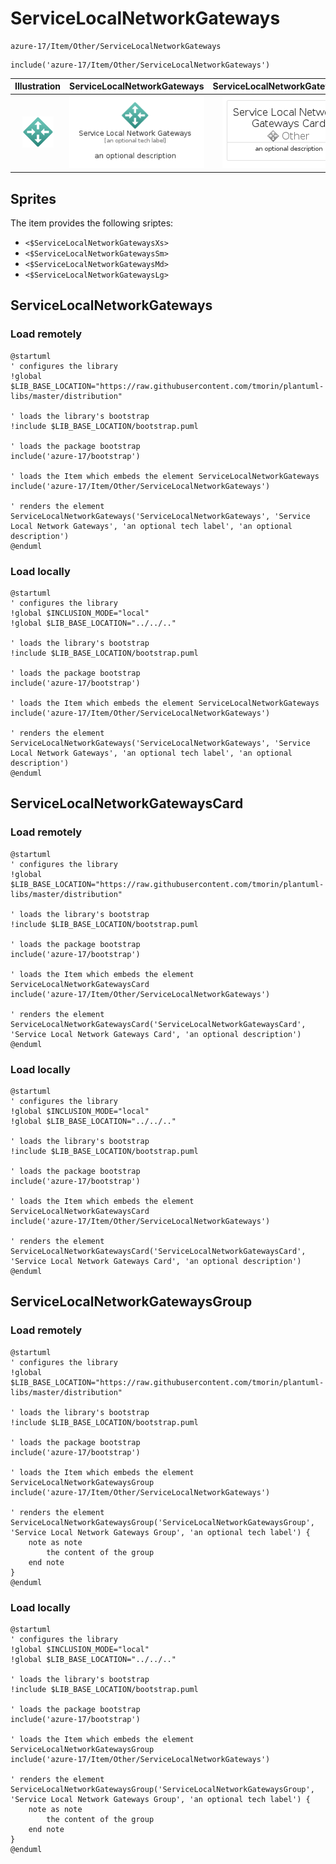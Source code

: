 # ServiceLocalNetworkGateways


```text
azure-17/Item/Other/ServiceLocalNetworkGateways
```

```text
include('azure-17/Item/Other/ServiceLocalNetworkGateways')
```



| Illustration | ServiceLocalNetworkGateways | ServiceLocalNetworkGatewaysCard | ServiceLocalNetworkGatewaysGroup |
| :---: | :---: | :---: | :---: |
| ![illustration for Illustration](../../../azure-17/Item/Other/ServiceLocalNetworkGateways.png) | ![illustration for ServiceLocalNetworkGateways](../../../azure-17/Item/Other/ServiceLocalNetworkGateways.Local.png) | ![illustration for ServiceLocalNetworkGatewaysCard](../../../azure-17/Item/Other/ServiceLocalNetworkGatewaysCard.Local.png) | ![illustration for ServiceLocalNetworkGatewaysGroup](../../../azure-17/Item/Other/ServiceLocalNetworkGatewaysGroup.Local.png) |



## Sprites
The item provides the following sriptes:

- `<$ServiceLocalNetworkGatewaysXs>`
- `<$ServiceLocalNetworkGatewaysSm>`
- `<$ServiceLocalNetworkGatewaysMd>`
- `<$ServiceLocalNetworkGatewaysLg>`





## ServiceLocalNetworkGateways

### Load remotely
```plantuml
@startuml
' configures the library
!global $LIB_BASE_LOCATION="https://raw.githubusercontent.com/tmorin/plantuml-libs/master/distribution"

' loads the library's bootstrap
!include $LIB_BASE_LOCATION/bootstrap.puml

' loads the package bootstrap
include('azure-17/bootstrap')

' loads the Item which embeds the element ServiceLocalNetworkGateways
include('azure-17/Item/Other/ServiceLocalNetworkGateways')

' renders the element
ServiceLocalNetworkGateways('ServiceLocalNetworkGateways', 'Service Local Network Gateways', 'an optional tech label', 'an optional description')
@enduml
```

### Load locally
```plantuml
@startuml
' configures the library
!global $INCLUSION_MODE="local"
!global $LIB_BASE_LOCATION="../../.."

' loads the library's bootstrap
!include $LIB_BASE_LOCATION/bootstrap.puml

' loads the package bootstrap
include('azure-17/bootstrap')

' loads the Item which embeds the element ServiceLocalNetworkGateways
include('azure-17/Item/Other/ServiceLocalNetworkGateways')

' renders the element
ServiceLocalNetworkGateways('ServiceLocalNetworkGateways', 'Service Local Network Gateways', 'an optional tech label', 'an optional description')
@enduml
```

## ServiceLocalNetworkGatewaysCard

### Load remotely
```plantuml
@startuml
' configures the library
!global $LIB_BASE_LOCATION="https://raw.githubusercontent.com/tmorin/plantuml-libs/master/distribution"

' loads the library's bootstrap
!include $LIB_BASE_LOCATION/bootstrap.puml

' loads the package bootstrap
include('azure-17/bootstrap')

' loads the Item which embeds the element ServiceLocalNetworkGatewaysCard
include('azure-17/Item/Other/ServiceLocalNetworkGateways')

' renders the element
ServiceLocalNetworkGatewaysCard('ServiceLocalNetworkGatewaysCard', 'Service Local Network Gateways Card', 'an optional description')
@enduml
```

### Load locally
```plantuml
@startuml
' configures the library
!global $INCLUSION_MODE="local"
!global $LIB_BASE_LOCATION="../../.."

' loads the library's bootstrap
!include $LIB_BASE_LOCATION/bootstrap.puml

' loads the package bootstrap
include('azure-17/bootstrap')

' loads the Item which embeds the element ServiceLocalNetworkGatewaysCard
include('azure-17/Item/Other/ServiceLocalNetworkGateways')

' renders the element
ServiceLocalNetworkGatewaysCard('ServiceLocalNetworkGatewaysCard', 'Service Local Network Gateways Card', 'an optional description')
@enduml
```

## ServiceLocalNetworkGatewaysGroup

### Load remotely
```plantuml
@startuml
' configures the library
!global $LIB_BASE_LOCATION="https://raw.githubusercontent.com/tmorin/plantuml-libs/master/distribution"

' loads the library's bootstrap
!include $LIB_BASE_LOCATION/bootstrap.puml

' loads the package bootstrap
include('azure-17/bootstrap')

' loads the Item which embeds the element ServiceLocalNetworkGatewaysGroup
include('azure-17/Item/Other/ServiceLocalNetworkGateways')

' renders the element
ServiceLocalNetworkGatewaysGroup('ServiceLocalNetworkGatewaysGroup', 'Service Local Network Gateways Group', 'an optional tech label') {
    note as note
        the content of the group
    end note
}
@enduml
```

### Load locally
```plantuml
@startuml
' configures the library
!global $INCLUSION_MODE="local"
!global $LIB_BASE_LOCATION="../../.."

' loads the library's bootstrap
!include $LIB_BASE_LOCATION/bootstrap.puml

' loads the package bootstrap
include('azure-17/bootstrap')

' loads the Item which embeds the element ServiceLocalNetworkGatewaysGroup
include('azure-17/Item/Other/ServiceLocalNetworkGateways')

' renders the element
ServiceLocalNetworkGatewaysGroup('ServiceLocalNetworkGatewaysGroup', 'Service Local Network Gateways Group', 'an optional tech label') {
    note as note
        the content of the group
    end note
}
@enduml
```


